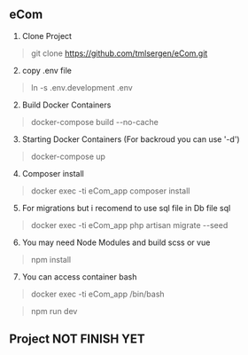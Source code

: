 ## eCom

1. Clone Project
> git clone https://github.com/tmlsergen/eCom.git

2. copy .env file
> ln -s .env.development .env

2. Build Docker Containers
> docker-compose build --no-cache

3. Starting Docker Containers (For backroud you can use '-d')
> docker-compose up

4. Composer install
> docker exec -ti eCom_app composer install

5. For migrations but i recomend to use sql file in Db file sql
> docker exec -ti eCom_app php artisan migrate --seed

6. You may need Node Modules and build scss or vue
> npm install

7. You can access container bash
> docker exec -ti eCom_app /bin/bash



> npm run dev

## Project NOT FINISH YET
